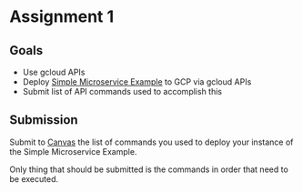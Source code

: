 # Assignment 1

## Goals

* Use gcloud APIs
* Deploy [Simple Microservice Example](https://github.com/CSUChico-CSCI644/simple-microservice-example) to GCP via gcloud APIs
* Submit list of API commands used to accomplish this

## Submission

Submit to [Canvas](https://canvas.csuchico.edu) the list of commands you used to deploy your instance of the Simple Microservice Example.

Only thing that should be submitted is the commands in order that need to be executed.